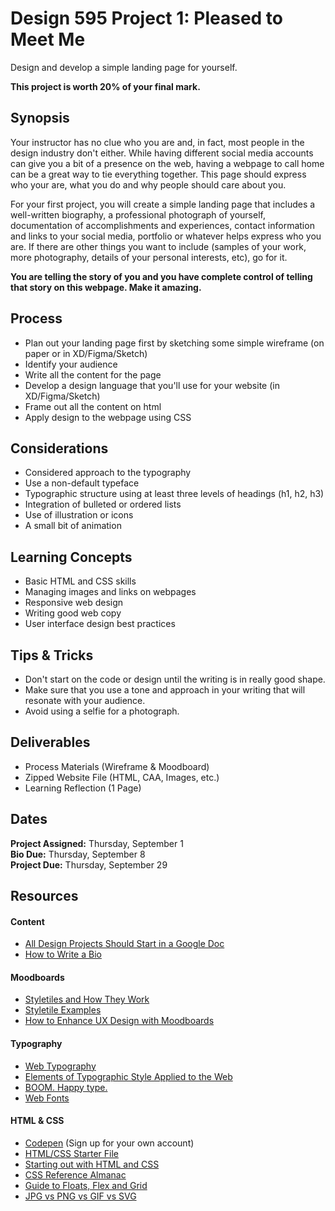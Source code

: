 # Design 595 Project 1: Pleased to Meet Me
Design and develop a simple landing page for yourself.

**This project is worth 20% of your final mark.**

## Synopsis
Your instructor has no clue who you are and, in fact, most people in the design industry don't either. While having different social media accounts can give you a bit of a presence on the web, having a webpage to call home can be a great way to tie everything together. This page should express who your are, what you do and why people should care about you.

For your first project, you will create a simple landing page that includes a well-written biography, a professional photograph of yourself, documentation of accomplishments and experiences, contact information and links to your social media, portfolio or whatever helps express who you are. If there are other things you want to include (samples of your work, more photography, details of your personal interests, etc), go for it. 

**You are telling the story of you and you have complete control of telling that story on this webpage. Make it amazing.**
## Process
- Plan out your landing page first by sketching some simple wireframe (on paper or in XD/Figma/Sketch)
- Identify your audience
- Write all the content for the page 
- Develop a design language that you'll use for your website (in XD/Figma/Sketch)
- Frame out all the content on html
- Apply design to the webpage using CSS
## Considerations
- Considered approach to the typography
- Use a non-default typeface
- Typographic structure using at least three levels of headings (h1, h2, h3)
- Integration of bulleted or ordered lists
- Use of illustration or icons
- A small bit of animation
## Learning Concepts
- Basic HTML and CSS skills
- Managing images and links on webpages
- Responsive web design
- Writing good web copy 
- User interface design best practices
## Tips & Tricks
- Don't start on the code or design until the writing is in really good shape.
- Make sure that you use a tone and approach in your writing that will resonate with your audience.
- Avoid using a selfie for a photograph.
## Deliverables
- Process Materials (Wireframe & Moodboard)  
- Zipped Website File (HTML, CAA, Images, etc.)  
- Learning Reflection (1 Page)  
## Dates
**Project Assigned:** Thursday, September 1 <br>
**Bio Due:** Thursday, September 8 <br>
**Project Due:** Thursday, September 29

## Resources
#### Content
- [All Design Projects Should Start in a Google Doc](https://www.tedgoas.com/blog/design-in-google-docs/)   
- [How to Write a Bio](https://creativecloud.adobe.com/discover/article/how-to-write-a-professional-bio)

#### Moodboards
- [Styletiles and How They Work](https://alistapart.com/article/style-tiles-and-how-they-work/)  
- [Styletile Examples](https://dribbble.com/tags/style_tile)  
- [How to Enhance UX Design with Moodboards](https://xd.adobe.com/ideas/process/ui-design/how-to-enhance-ux-design-with-mood-boards/)

#### Typography
- [Web Typography](https://css-tricks.com/design-content-typography-first-look-type-nugget/)  
- [Elements of Typographic Style Applied to the Web](http://webtypography.net/toc/)  
- [BOOM. Happy type.](https://www.kobot.ca/blog/boom-happy-type/)   
- [Web Fonts](https://css-tricks.com/understanding-web-fonts-getting/)  

#### HTML & CSS
- [Codepen](https://codepen.io/) (Sign up for your own account)
- [HTML/CSS Starter File](https://codepen.io/bryankulba/pen/oNvdQbM)  
- [Starting out with HTML and CSS](https://css-tricks.com/guides/beginner/)  
- [CSS Reference Almanac](https://css-tricks.com/almanac/)  
- [Guide to Floats, Flex and Grid](https://codepen.io/bryankulba/pen/mdbGoVp) 
- [JPG vs PNG vs GIF vs SVG](https://uxdesign.cc/jpg-vs-png-vs-gif-vs-svg-aefeca89f61)   
